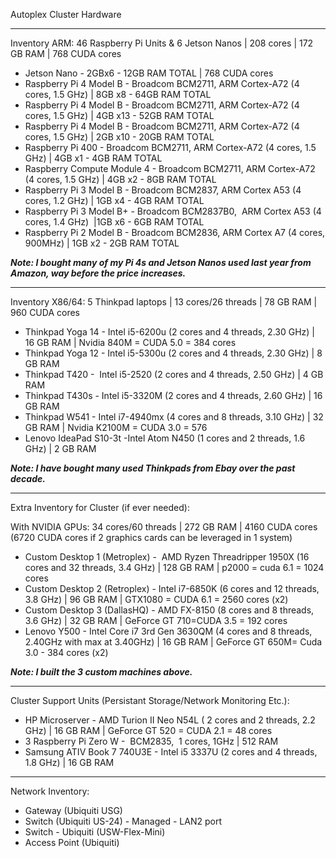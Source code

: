 Autoplex Cluster Hardware

----------------------------------------------------------------------------------------
Inventory ARM: 46 Raspberry Pi Units & 6 Jetson Nanos | 208 cores | 172 GB RAM | 768 CUDA cores

  - Jetson Nano - 2GBx6 - 12GB RAM TOTAL | 768 CUDA cores
  - Raspberry Pi 4 Model B - Broadcom BCM2711, ARM Cortex-A72 (4 cores, 1.5 GHz) | 8GB x8 - 64GB RAM TOTAL
  - Raspberry Pi 4 Model B - Broadcom BCM2711, ARM Cortex-A72 (4 cores, 1.5 GHz) | 4GB x13 - 52GB RAM TOTAL
  - Raspberry Pi 4 Model B - Broadcom BCM2711, ARM Cortex-A72 (4 cores, 1.5 GHz) | 2GB x10 - 20GB RAM TOTAL
  - Raspberry Pi 400 - Broadcom BCM2711, ARM Cortex-A72 (4 cores, 1.5 GHz) | 4GB x1 - 4GB RAM TOTAL
  - Raspberry Compute Module 4 - Broadcom BCM2711, ARM Cortex-A72 (4 cores, 1.5 GHz) | 4GB x2 - 8GB RAM TOTAL
  - Raspberry Pi 3 Model B - Broadcom BCM2837, ARM Cortex A53 (4 cores, 1.2 GHz) | 1GB x4 - 4GB RAM TOTAL
  - Raspberry Pi 3 Model B+ - Broadcom BCM2837B0,  ARM Cortex A53 (4 cores, 1.4 GHz)  |1GB x6 - 6GB RAM TOTAL
  - Raspberry Pi 2 Model B - Broadcom BCM2836, ARM Cortex A7 (4 cores, 900MHz) | 1GB x2 - 2GB RAM TOTAL

***Note: I bought many of my Pi 4s and Jetson Nanos used last year from Amazon, way before the price increases.***

----------------------------------------------------------------------------------------
Inventory X86/64: 5 Thinkpad laptops | 13 cores/26 threads | 78 GB RAM | 960 CUDA cores

  - Thinkpad Yoga 14 - Intel i5-6200u (2 cores and 4 threads, 2.30 GHz) | 16 GB RAM | Nvidia 840M = CUDA 5.0 = 384 cores
  - Thinkpad Yoga 12 - Intel i5-5300u (2 cores and 4 threads, 2.30 GHz) | 8 GB RAM
  - Thinkpad T420 -  Intel i5-2520 (2 cores and 4 threads, 2.50 GHz) | 4 GB RAM
  - Thinkpad T430s - Intel i5-3320M (2 cores and 4 threads, 2.60 GHz) | 16 GB RAM
  - Thinkpad W541 - Intel i7-4940mx (4 cores and 8 threads, 3.10 GHz) | 32 GB RAM | Nvidia K2100M = CUDA 3.0 = 576
  - Lenovo IdeaPad S10-3t -Intel Atom N450 (1 cores and 2 threads, 1.6 GHz) | 2 GB RAM

***Note: I have bought many used Thinkpads from Ebay over the past decade.***

----------------------------------------------------------------------------------------
Extra Inventory for Cluster (if ever needed):

With NVIDIA GPUs: 34 cores/60 threads | 272 GB RAM | 4160 CUDA cores (6720 CUDA cores if 2 graphics cards can be leveraged in 1 system)
  - Custom Desktop 1 (Metroplex) -  AMD Ryzen Threadripper 1950X (16 cores and 32 threads, 3.4 GHz) | 128 GB RAM | p2000 = cuda 6.1 = 1024 cores
  - Custom Desktop 2 (Retroplex) - Intel i7-6850K (6 cores and 12 threads, 3.8 GHz) | 96 GB RAM | GTX1080 = CUDA 6.1 = 2560 cores (x2)
  - Custom Desktop 3 (DallasHQ) - AMD FX-8150 (8 cores and 8 threads,  3.6 GHz) | 32 GB RAM | GeForce GT 710=CUDA 3.5 = 192 cores
  - Lenovo Y500 - Intel Core i7 3rd Gen 3630QM (4 cores and 8 threads, 2.40GHz with max at 3.40GHz) | 16 GB RAM | GeForce GT 650M= Cuda 3.0 - 384 cores (x2)

***Note: I built the 3 custom machines above.***

----------------------------------------------------------------------------------------
Cluster Support Units (Persistant Storage/Network Monitoring Etc.):
  - HP Microserver - AMD Turion II Neo N54L ( 2 cores and 2 threads, 2.2 GHz) | 16 GB RAM | GeForce GT 520 = CUDA 2.1 = 48 cores
  - 3 Raspberry Pi Zero W -  BCM2835,  1 cores, 1GHz | 512 RAM
  - Samsung ATIV Book 7 740U3E - Intel i5 3337U (2 cores and 4 threads, 1.8 GHz) | 16 GB RAM

----------------------------------------------------------------------------------------
Network Inventory:

  - Gateway (Ubiquiti USG)
  - Switch (Ubiquiti US-24) - Managed - LAN2 port 
  - Switch - Ubiquiti (USW-Flex-Mini) 
  - Access Point (Ubiquiti)
